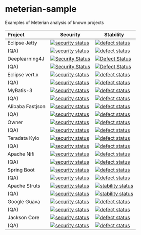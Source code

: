# meterian-sample
Examples of Meterian analysis of known projects 

| Project          | Security      | Stability  |
|:---------------- | ------------- | ---------- |
| Eclipse Jetty    | [![security status](https://www.meterian.com/badge/gh/johnsblatter/jetty.project/security)](https://www.meterian.com/report/gh/johnsblatter/jetty.project) | [![defect status](https://www.meterian.com/badge/gh/johnsblatter/jetty.project/stability)](https://www.meterian.com/report/gh/johnsblatter/jetty.project) |
| (QA)             | [![security status](https://qa.meterian.com/badge/gh/johnsblatter/jetty.project/security)](https://qa.meterian.com/report/gh/johnsblatter/jetty.project) | [![defect status](https://qa.meterian.com/badge/gh/johnsblatter/jetty.project/stability)](https://qa.meterian.com/report/gh/johnsblatter/jetty.project) |
| Deeplearning4J   | [![Security Status](https://www.meterian.io/badge/gh/johnsblatter/deeplearning4j/security)](https://www.meterian.io/report/gh/johnsblatter/deeplearning4j) | [![Defect Status](https://www.meterian.io/badge/gh/johnsblatter/deeplearning4j/stability)](https://www.meterian.io/report/gh/johnsblatter/deeplearning4j) |
| (QA)             | [![Security Status](https://qa.meterian.io/badge/gh/johnsblatter/deeplearning4j/security)](https://qa.meterian.io/report/gh/johnsblatter/deeplearning4j) | [![Defect Status](https://qa.meterian.io/badge/gh/johnsblatter/deeplearning4j/stability)](https://qa.meterian.io/report/gh/johnsblatter/deeplearning4j) |
| Eclipse vert.x   | [![security status](https://www.meterian.io/badge/gh/eclipse/vert.x/security)](https://www.meterian.io/report/gh/eclipse/vert.x) | [![defect status](https://www.meterian.io/badge/gh/eclipse/vert.x/stability)](https://www.meterian.io/report/gh/eclipse/vert.x) |
| (QA)             | [![security status](https://qa.meterian.io/badge/gh/eclipse/vert.x/security)](https://qa.meterian.io/report/gh/eclipse/vert.x) | [![defect status](https://qa.meterian.io/badge/gh/eclipse/vert.x/stability)](https://qa.meterian.io/report/gh/eclipse/vert.x) |
| MyBatis-3        | [![security status](https://www.meterian.io/badge/gh/mybatis/mybatis-3/security?branch=3.3.x)](https://www.meterian.io/report/gh/mybatis/mybatis-3?branch=3.3.x) | [![defect status](https://www.meterian.io/badge/gh/mybatis/mybatis-3/stability?branch=3.3.x)](https://www.meterian.io/report/gh/mybatis/mybatis-3?branch=3.3.x) |
| (QA)             | [![security status](https://qa.meterian.io/badge/gh/mybatis/mybatis-3/security?branch=3.3.x)](https://qa.meterian.io/report/gh/mybatis/mybatis-3?branch=3.3.x) | [![defect status](https://qa.meterian.io/badge/gh/mybatis/mybatis-3/stability?branch=3.3.x)](https://qa.meterian.io/report/gh/mybatis/mybatis-3?branch=3.3.x) |
| Alibaba Fastjson | [![security status](https://qa.meterian.io/badge/gh/alibaba/fastjson/security)](https://qa.meterian.io/report/gh/alibaba/fastjson) | [![defect status](https://qa.meterian.io/badge/gh/alibaba/fastjson/stability)](https://qa.meterian.io/report/gh/alibaba/fastjson) |
| (QA)             | [![security status](https://www.meterian.io/badge/gh/alibaba/fastjson/security)](https://www.meterian.io/report/gh/alibaba/fastjson) | [![defect status](https://www.meterian.io/badge/gh/alibaba/fastjson/stability)](https://www.meterian.io/report/gh/alibaba/fastjson) |
| Owner            | [![security status](https://www.meterian.io/badge/gh/lviggiano/owner/security)](https://www.meterian.io/report/gh/lviggiano/owner) | [![defect status](https://www.meterian.io/badge/gh/lviggiano/owner/stability)](https://www.meterian.io/report/gh/lviggiano/owner) |
| (QA)             | [![security status](https://qa.meterian.io/badge/gh/lviggiano/owner/security)](https://qa.meterian.io/report/gh/lviggiano/owner) | [![defect status](https://qa.meterian.io/badge/gh/lviggiano/owner/stability)](https://qa.meterian.io/report/gh/lviggiano/owner) |
| Teradata Kylo    | [![security status](https://www.meterian.io/badge/gh/teradata/kylo/security)](https://www.meterian.io/report/gh/teradata/kylo) | [![defect status](https://www.meterian.io/badge/gh/teradata/kylo/stability)](https://www.meterian.io/report/gh/teradata/kylo) |
| (QA)             | [![security status](https://qa.meterian.io/badge/gh/teradata/kylo/security)](https://qa.meterian.io/report/gh/teradata/kylo) | [![defect status](https://qa.meterian.io/badge/gh/teradata/kylo/stability)](https://qa.meterian.io/report/gh/teradata/kylo) |
| Apache Nifi      | [![security status](https://www.meterian.io/badge/gh/apache/nifi/security)](https://www.meterian.io/report/gh/apache/nifi) | [![defect status](https://www.meterian.io/badge/gh/apache/nifi/stability)](https://www.meterian.io/report/gh/apache/nifi) |
| (QA)             | [![security status](https://qa.meterian.io/badge/gh/apache/nifi/security)](https://qa.meterian.io/report/gh/apache/nifi) | [![defect status](https://qa.meterian.io/badge/gh/apache/nifi/stability)](https://qa.meterian.io/report/gh/apache/nifi) |
| Spring Boot      | [![security status](https://www.meterian.io/badge/gh/spring-projects/spring-boot/security)](https://www.meterian.io/report/gh/spring-projects/spring-boot) | [![defect status](https://www.meterian.io/badge/gh/spring-projects/spring-boot/stability)](https://www.meterian.io/report/gh/spring-projects/spring-boot) |
| (QA)             | [![security status](https://qa.meterian.io/badge/gh/spring-projects/spring-boot/security)](https://qa.meterian.io/report/gh/spring-projects/spring-boot) | [![defect status](https://qa.meterian.io/badge/gh/spring-projects/spring-boot/stability)](https://qa.meterian.io/report/gh/spring-projects/spring-boot) |
| Apache Struts    | [![security status](https://www.meterian.io/badge/gh/apache/struts/security)](https://www.meterian.io/report/gh/apache/struts) |[![stability status](https://www.meterian.io/badge/gh/apache/struts/stability)](https://www.meterian.io/report/gh/apache/struts)|
| (QA)             | [![security status](https://qa.meterian.io/badge/gh/apache/struts/security)](https://qa.meterian.io/report/gh/apache/struts) |[![stability status](https://qa.meterian.io/badge/gh/apache/struts/stability)](https://qa.meterian.io/report/gh/apache/struts)|
| Google Guava    | [![security status](https://www.meterian.com/badge/gh/google/guava/security)](https://www.meterian.com/report/gh/google/guava) | [![defect status](https://www.meterian.com/badge/gh/google/guava/stability)](https://www.meterian.com/report/gh/google/guava) |
| (QA)             | [![security status](https://qa.meterian.com/badge/gh/google/guava/security)](https://qa.meterian.com/report/gh/google/guava) | [![defect status](https://qa.meterian.com/badge/gh/google/guava/stability)](https://qa.meterian.com/report/gh/google/guava) |
| Jackson Core     | [![security status](https://www.meterian.com/badge/gh/FasterXML/jackson-core/security?branch=jackson-core-2.9.3)](https://www.meterian.com/report/gh/FasterXML/jackson-core?branch=jackson-core-2.9.3) | [![defect status](https://www.meterian.com/badge/gh/FasterXML/jackson-core/stability?branch=jackson-core-2.9.3)](https://www.meterian.com/report/gh/FasterXML/jackson-core?branch=jackson-core-2.9.3) |
| (QA)             | [![security status](https://qa.meterian.com/badge/gh/FasterXML/jackson-core/security?branch=jackson-core-2.9.3)](https://qa.meterian.com/report/gh/FasterXML/jackson-core?branch=jackson-core-2.9.3) | [![defect status](https://qa.meterian.com/badge/gh/FasterXML/jackson-core/stability?branch=jackson-core-2.9.3)](https://qa.meterian.com/report/gh/FasterXML/jackson-core?branch=jackson-core-2.9.3) |


